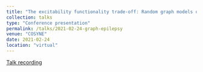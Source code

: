 ```yaml
---
title: "The excitability functionality trade-off: Random graph models of epilepsy"
collection: talks
type: "Conference presentation"
permalink: /talks/2021-02-24-graph-epilepsy
venue: "COSYNE"
date: 2021-02-24
location: "virtual"
---
```


[Talk recording](https://www.youtube.com/watch?v=8w8l6aHWt4k)
